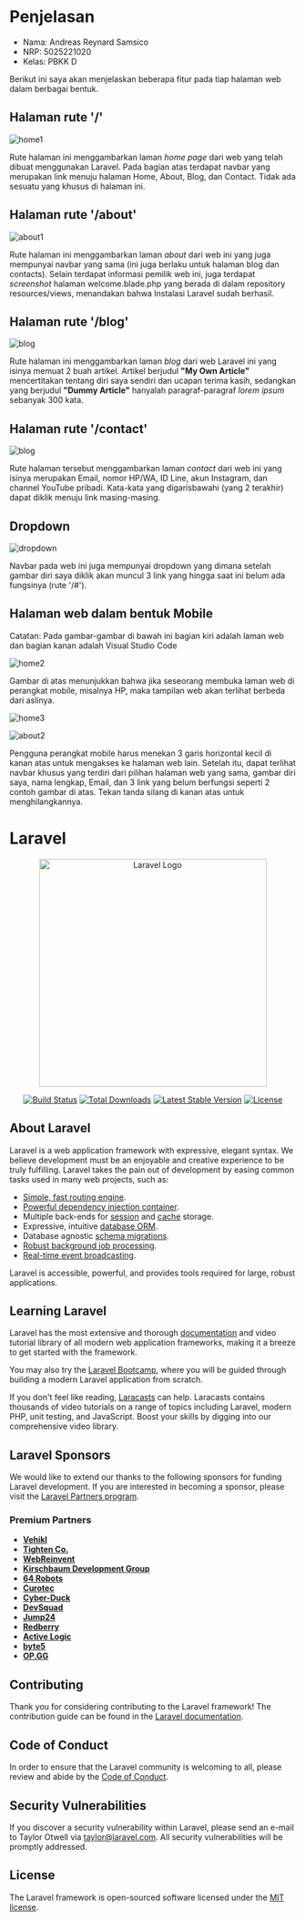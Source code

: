 # Penjelasan

- Nama: Andreas Reynard Samsico
- NRP: 5025221020
- Kelas: PBKK D

Berikut ini saya akan menjelaskan beberapa fitur pada tiap halaman web dalam berbagai bentuk.

## Halaman rute '/'

![home1](public/img/home1.png)

Rute halaman ini menggambarkan laman _home page_ dari web yang telah dibuat menggunakan Laravel. Pada bagian atas terdapat navbar yang merupakan link menuju halaman Home, About, Blog, dan Contact. Tidak ada sesuatu yang khusus di halaman ini.

## Halaman rute '/about'

![about1](public/img/about1.png)

Rute halaman ini menggambarkan laman _about_ dari web ini yang juga mempunyai navbar yang sama (ini juga berlaku untuk halaman blog dan contacts). Selain terdapat informasi pemilik web ini, juga terdapat _screenshot_ halaman welcome.blade.php yang berada di dalam repository resources/views, menandakan bahwa Instalasi Laravel sudah berhasil.

## Halaman rute '/blog'

![blog](public/img/blog.png)

Rute halaman ini menggambarkan laman _blog_ dari web Laravel ini yang isinya memuat 2 buah artikel. Artikel berjudul __"My Own Article"__ mencertitakan tentang diri saya sendiri dan ucapan terima kasih, sedangkan yang berjudul __"Dummy Article"__ hanyalah paragraf-paragraf _lorem ipsum_ sebanyak 300 kata.

## Halaman rute '/contact'

![blog](public/img/contact.png)

Rute halaman tersebut menggambarkan laman _contact_ dari web ini yang isinya merupakan Email, nomor HP/WA, ID Line, akun Instagram, dan channel YouTube pribadi. Kata-kata yang digarisbawahi (yang 2 terakhir) dapat diklik menuju link masing-masing.

## Dropdown

![dropdown](public/img/dropdown.png)

Navbar pada web ini juga mempunyai dropdown yang dimana setelah gambar diri saya diklik akan muncul 3 link yang hingga saat ini belum ada fungsinya (rute '/#').

## Halaman web dalam bentuk Mobile

Catatan: Pada gambar-gambar di bawah ini bagian kiri adalah laman web dan bagian kanan adalah Visual Studio Code

![home2](public/img/home2.png)

Gambar di atas menunjukkan bahwa jika seseorang membuka laman web di perangkat mobile, misalnya HP, maka tampilan web akan terlihat berbeda dari aslinya.

![home3](public/img/home3.png)

![about2](public/img/about2.png)

Pengguna perangkat mobile harus menekan 3 garis horizontal kecil di kanan atas untuk mengakses ke halaman web lain. Setelah itu, dapat terlihat navbar khusus yang terdiri dari pilihan halaman web yang sama, gambar diri saya, nama lengkap, Email, dan 3 link yang belum berfungsi seperti 2 contoh gambar di atas. Tekan tanda silang di kanan atas untuk menghilangkannya.

# Laravel

<p align="center"><a href="https://laravel.com" target="_blank"><img src="https://raw.githubusercontent.com/laravel/art/master/logo-lockup/5%20SVG/2%20CMYK/1%20Full%20Color/laravel-logolockup-cmyk-red.svg" width="400" alt="Laravel Logo"></a></p>

<p align="center">
<a href="https://github.com/laravel/framework/actions"><img src="https://github.com/laravel/framework/workflows/tests/badge.svg" alt="Build Status"></a>
<a href="https://packagist.org/packages/laravel/framework"><img src="https://img.shields.io/packagist/dt/laravel/framework" alt="Total Downloads"></a>
<a href="https://packagist.org/packages/laravel/framework"><img src="https://img.shields.io/packagist/v/laravel/framework" alt="Latest Stable Version"></a>
<a href="https://packagist.org/packages/laravel/framework"><img src="https://img.shields.io/packagist/l/laravel/framework" alt="License"></a>
</p>

## About Laravel

Laravel is a web application framework with expressive, elegant syntax. We believe development must be an enjoyable and creative experience to be truly fulfilling. Laravel takes the pain out of development by easing common tasks used in many web projects, such as:

- [Simple, fast routing engine](https://laravel.com/docs/routing).
- [Powerful dependency injection container](https://laravel.com/docs/container).
- Multiple back-ends for [session](https://laravel.com/docs/session) and [cache](https://laravel.com/docs/cache) storage.
- Expressive, intuitive [database ORM](https://laravel.com/docs/eloquent).
- Database agnostic [schema migrations](https://laravel.com/docs/migrations).
- [Robust background job processing](https://laravel.com/docs/queues).
- [Real-time event broadcasting](https://laravel.com/docs/broadcasting).

Laravel is accessible, powerful, and provides tools required for large, robust applications.

## Learning Laravel

Laravel has the most extensive and thorough [documentation](https://laravel.com/docs) and video tutorial library of all modern web application frameworks, making it a breeze to get started with the framework.

You may also try the [Laravel Bootcamp](https://bootcamp.laravel.com), where you will be guided through building a modern Laravel application from scratch.

If you don't feel like reading, [Laracasts](https://laracasts.com) can help. Laracasts contains thousands of video tutorials on a range of topics including Laravel, modern PHP, unit testing, and JavaScript. Boost your skills by digging into our comprehensive video library.

## Laravel Sponsors

We would like to extend our thanks to the following sponsors for funding Laravel development. If you are interested in becoming a sponsor, please visit the [Laravel Partners program](https://partners.laravel.com).

### Premium Partners

- **[Vehikl](https://vehikl.com/)**
- **[Tighten Co.](https://tighten.co)**
- **[WebReinvent](https://webreinvent.com/)**
- **[Kirschbaum Development Group](https://kirschbaumdevelopment.com)**
- **[64 Robots](https://64robots.com)**
- **[Curotec](https://www.curotec.com/services/technologies/laravel/)**
- **[Cyber-Duck](https://cyber-duck.co.uk)**
- **[DevSquad](https://devsquad.com/hire-laravel-developers)**
- **[Jump24](https://jump24.co.uk)**
- **[Redberry](https://redberry.international/laravel/)**
- **[Active Logic](https://activelogic.com)**
- **[byte5](https://byte5.de)**
- **[OP.GG](https://op.gg)**

## Contributing

Thank you for considering contributing to the Laravel framework! The contribution guide can be found in the [Laravel documentation](https://laravel.com/docs/contributions).

## Code of Conduct

In order to ensure that the Laravel community is welcoming to all, please review and abide by the [Code of Conduct](https://laravel.com/docs/contributions#code-of-conduct).

## Security Vulnerabilities

If you discover a security vulnerability within Laravel, please send an e-mail to Taylor Otwell via [taylor@laravel.com](mailto:taylor@laravel.com). All security vulnerabilities will be promptly addressed.

## License

The Laravel framework is open-sourced software licensed under the [MIT license](https://opensource.org/licenses/MIT).
